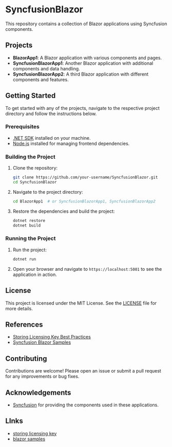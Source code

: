 # SyncfusionBlazor

This repository contains a collection of Blazor applications using Syncfusion components.

## Projects

- **BlazorApp1**: A Blazor application with various components and pages.
- **SyncfusionBlazorApp1**: Another Blazor application with additional components and data handling.
- **SyncfusionBlazorApp2**: A third Blazor application with different components and features.

## Getting Started

To get started with any of the projects, navigate to the respective project directory and follow the instructions below.

### Prerequisites

- [.NET SDK](https://dotnet.microsoft.com/download) installed on your machine.
- [Node.js](https://nodejs.org/) installed for managing frontend dependencies.

### Building the Project

1. Clone the repository:
    ```sh
    git clone https://github.com/your-username/SyncfusionBlazor.git
    cd SyncfusionBlazor
    ```

2. Navigate to the project directory:
    ```sh
    cd BlazorApp1  # or SyncfusionBlazorApp1, SyncfusionBlazorApp2
    ```

3. Restore the dependencies and build the project:
    ```sh
    dotnet restore
    dotnet build
    ```

### Running the Project

1. Run the project:
    ```sh
    dotnet run
    ```

2. Open your browser and navigate to `https://localhost:5001` to see the application in action.

## License

This project is licensed under the MIT License. See the [LICENSE](http://_vscodecontentref_/0) file for more details.

## References

- [Storing Licensing Key Best Practices](https://www.syncfusion.com/forums/177811/storing-licensing-key-best-practices)
- [Syncfusion Blazor Samples](https://github.com/syncfusion/blazor-samples)

## Contributing

Contributions are welcome! Please open an issue or submit a pull request for any improvements or bug fixes.

## Acknowledgements

- [Syncfusion](https://www.syncfusion.com/) for providing the components used in these applications.

## LInks

- [storing licensing key](https://www.syncfusion.com/forums/177811/storing-licensing-key-best-practices)
- [blazor samples](https://github.com/syncfusion/blazor-samples)
